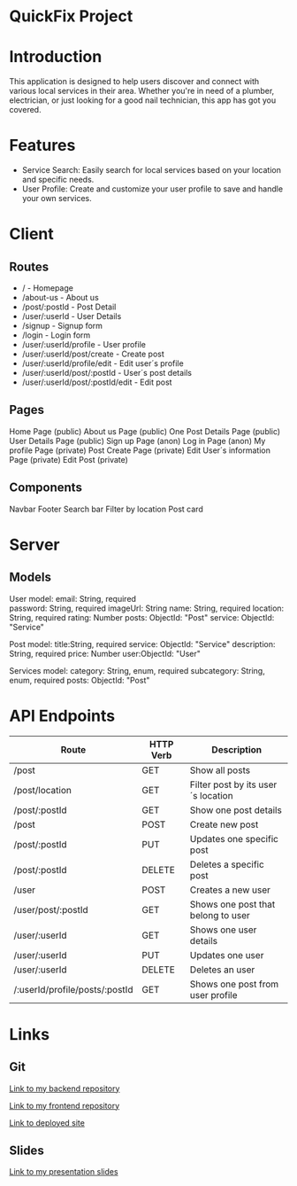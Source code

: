
# QuickFix Project

# Introduction
This application is designed to help users discover and connect with various local services in their area. Whether you're in need of a plumber, electrician, or just looking for a good nail technician, this app has got you covered.

# Features
- Service Search: Easily search for local services based on your location and specific needs.
- User Profile: Create and customize your user profile to save and handle your own services. 

# Client
## Routes
* / - Homepage
* /about-us - About us 
* /post/:postId - Post Detail 
* /user/:userId - User Details 
* /signup - Signup form
* /login - Login form
* /user/:userId/profile - User profile
* /user/:userId/post/create - Create post 
* /user/:userId/profile/edit - Edit user´s profile
* /user/:userId/post/:postId - User´s post details
* /user/:userId/post/:postId/edit - Edit post

## Pages

Home Page (public)
About us Page (public)
One Post Details Page (public)
User Details Page (public)
Sign up Page (anon)
Log in Page (anon)
My profile Page (private)
Post Create Page (private)
Edit User´s information Page (private)
Edit Post (private)

## Components

Navbar
Footer
Search bar
Filter by location
Post card

# Server
## Models

User model: 
email: String, required   
password: String, required
imageUrl: String
name: String, required
location: String, required
rating: Number
posts: ObjectId: "Post" 
service: ObjectId: "Service"

Post model:
title:String, required
service: ObjectId: "Service"
description: String, required
price: Number
user:ObjectId: "User"

Services model:
category: String, enum, required
subcategory: String, enum, required
posts: ObjectId: "Post" 

# API Endpoints

| Route                    | HTTP Verb | Description                            |
|--------------------------|-----------|----------------------------------------|
| /post                    | GET       | Show all posts                         |
| /post/location           | GET       | Filter post by its user´s location     |
| /post/:postId            | GET       | Show one post details                  |
| /post                    | POST      | Create new post                       |
| /post/:postId            | PUT       | Updates one specific post              |
| /post/:postId            | DELETE    | Deletes a specific post                |
| /user                    | POST      | Creates a new user                    |
| /user/post/:postId       | GET       | Shows one post that belong to user    |
| /user/:userId            | GET       | Shows one user details                |
| /user/:userId            | PUT       | Updates one user                      |
| /user/:userId            | DELETE    | Deletes an user                       |
| /:userId/profile/posts/:postId | GET   | Shows one post from user profile      |


# Links

## Git
[Link to my backend repository](https://github.com/Natpinper/quickFix-backend)

[Link to my frontend repository](https://github.com/Natpinper/quickFix-frontend)

[Link to deployed site](https://quickfixer.netlify.app)


## Slides
[Link to my presentation slides](https://www.canva.com/design/DAGE16C2IF8/Koy3T_rEq-A9iEMzFh3-cA/view?utm_content=DAGE16C2IF8&utm_campaign=designshare&utm_medium=link&utm_source=editor)
